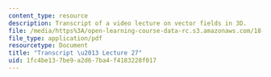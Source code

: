 ```yaml
---
content_type: resource
description: Transcript of a video lecture on vector fields in 3D.
file: /media/https%3A/open-learning-course-data-rc.s3.amazonaws.com/18-02-multivariable-calculus-fall-2007/1fc4be137be9a2d67ba4f4183228f017_18_022007L27.pdf
file_type: application/pdf
resourcetype: Document
title: "Transcript \u2013 Lecture 27"
uid: 1fc4be13-7be9-a2d6-7ba4-f4183228f017
---
```


